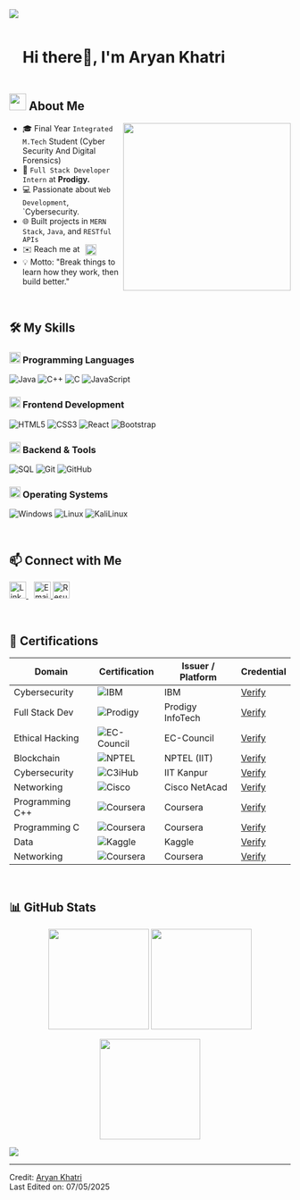<!--horizontal divider(gradiant)-->
<img src="https://user-images.githubusercontent.com/73097560/115834477-dbab4500-a447-11eb-908a-139a6edaec5c.gif">

<!--h1 without bottom border-->
<div id="user-content-toc">
  <ul align="left">
    <summary><h1 style="display: inline-block">Hi there👋, I'm Aryan Khatri</h1></summary>
  </ul>
</div>

<!--About Me-->
## <picture><img src="https://github.com/7oSkaaa/7oSkaaa/blob/main/Images/about_me.gif?raw=true" width = 30px></picture> About Me

<picture> <img align="right" src="https://media.giphy.com/media/SWoSkN6DxTszqIKEqv/giphy.gif" width = 300px></picture>

- 🎓 Final Year `Integrated M.Tech` Student (Cyber Security And Digital Forensics)
- 🏢 `Full Stack Developer Intern` at **Prodigy.**
- 💻 Passionate about `Web Development`, `Cybersecurity.
- 🌐 Built projects in `MERN Stack`, `Java`, and `RESTful APIs`
- ✉️ Reach me at 
  <a href="mailto:aryankhatik721@gmail.com" target="_blank" style="display: inline-block; vertical-align: middle; margin-left: 6px;">
    <img src="https://img.shields.io/static/v1?label=Email&message=aryankhatik721@gmail.com&color=EA4335&style=flat-square&logo=gmail&logoColor=white" alt="Email Badge" height="20"/>
  </a>
- 💡 Motto: "Break things to learn how they work, then build better."

<br>

## 🛠️ My Skills

### <picture><img src="https://github.com/7oSkaaa/7oSkaaa/blob/main/Images/Programming_Languages.gif?raw=true" width=20px></picture> Programming Languages

![Java](https://img.shields.io/badge/Java-007396?style=flat-square&logo=java&logoColor=white)
![C++](https://img.shields.io/badge/C++-00599C?style=flat-square&logo=c%2B%2B&logoColor=white)
![C](https://img.shields.io/badge/C-A8B9CC?style=flat-square&logo=c&logoColor=white)
![JavaScript](https://img.shields.io/badge/JavaScript-F7DF1E?style=flat-square&logo=JavaScript&logoColor=black)


### <picture><img src="https://github.com/7oSkaaa/7oSkaaa/blob/main/Images/Front_End.gif?raw=true" width=20px></picture> Frontend Development

![HTML5](https://img.shields.io/badge/HTML-E34F26?style=flat-square&logo=HTML5&logoColor=white)
![CSS3](https://img.shields.io/badge/CSS-1572B6?style=flat-square&logo=CSS3&logoColor=white)
![React](https://img.shields.io/badge/React-20232A?style=flat-square&logo=react&logoColor=61DAFB)
![Bootstrap](https://img.shields.io/badge/Bootstrap-7952B3?style=flat-square&logo=Bootstrap&logoColor=white)

### <picture><img src="https://github.com/7oSkaaa/7oSkaaa/blob/main/Images/Software_Tools.gif?raw=true" width=20px></picture> Backend & Tools

![SQL](https://img.shields.io/badge/SQL-4479A1?style=flat-square&logo=postgresql&logoColor=white)
![Git](https://img.shields.io/badge/Git-F05032?style=flat-square&logo=Git&logoColor=white)
![GitHub](https://img.shields.io/badge/GitHub-181717?style=flat-square&logo=GitHub&logoColor=white)


### <picture><img src="https://github.com/7oSkaaa/7oSkaaa/blob/main/Images/OS.gif?raw=true" width=20px></picture> Operating Systems

![Windows](https://img.shields.io/badge/Windows-0078D6?style=flat-square&logo=Windows&logoColor=white)
![Linux](https://img.shields.io/badge/Linux-FCC624?style=flat-square&logo=linux&logoColor=black)
![KaliLinux](https://img.shields.io/badge/Kali-557C94?style=flat-square&logo=KaliLinux&logoColor=white)

<br>

## 📫 Connect with Me

<p align="left">
  <a href="https://www.linkedin.com/in/aryan-khatri-8587b3251/" target="_blank">
    <img src="https://cdn.jsdelivr.net/gh/devicons/devicon/icons/linkedin/linkedin-original.svg" alt="LinkedIn" height="30" width="30" />
  </a>
  <a href="mailto:aryankhatik721@gmail.com" target="_blank" style="margin-left: 10px;">
    <img src="https://img.shields.io/badge/Gmail-aryankhatik721@gmail.com-EA4335?style=flat-square&logo=gmail&logoColor=white" alt="Email" height="30"/>
  </a>
    </a>
  <a href="https://aryan-khatri.github.io/resume.github.io/" target="_blank">
    <img src="https://img.shields.io/badge/Resume-View%20Now-blue?style=for-the-badge&logo=readthedocs&logoColor=white" alt="Resume" height="30" />
  </a>
</p>

<br>

## 📜 Certifications

|   Domain        |  Certification                                                                                      |   Issuer / Platform |   Credential                                                                                                                       |
| --------------- | ----------------------------------------------------------------------------------------------------- | -------------------- | ----------------------------------------------------------------------------------------------------------------------------------- |
| Cybersecurity   | ![IBM](https://img.shields.io/badge/Cyber%20Security%20Analyst-IBM-blue)                              | IBM                  | [Verify](https://courses.ibmcep.cognitiveclass.ai/certificates/fbdba3c841e74b8287dee891dc4122f2)                                    |
| Full Stack Dev  | ![Prodigy](https://img.shields.io/badge/Full%20Stack%20Web%20Dev-Prodigy%20InfoTech-orange)           | Prodigy InfoTech     | [Verify](https://prodigyinfotech.dev/verify?cin=PIT/DEC24/20084)                                                                    |
| Ethical Hacking | ![EC-Council](https://img.shields.io/badge/Ethical%20Hacking%20Essentials-EC--Council-red)            | EC-Council           | [Verify](https://example.com/your-certificate-link)                                                                                 |
| Blockchain      | ![NPTEL](https://img.shields.io/badge/Blockchain%20Applications-NPTEL-yellowgreen)                    | NPTEL (IIT)          | [Verify](https://archive.nptel.ac.in/content/noc/NOC24/SEM1/Ecertificates/106/noc24-cs15/Course/NPTEL24CS15S105760076930415506.pdf) |
| Cybersecurity   | ![C3iHub](https://img.shields.io/badge/Cybersecurity%20Program-C3iHub%20%7C%20IIT%20Kanpur-lightgrey) | IIT Kanpur           | [Verify](https://verify.c3ihub.digitalcredentials.in/161b76ad-7b3c-43b0-b9ab-0c1a697bac36)                                          |
| Networking      | ![Cisco](https://img.shields.io/badge/Intro%20to%20Cybersecurity-Cisco%20NetAcad-blueviolet)          | Cisco NetAcad        | [Verify](https://www.credly.com/badges/30e49ee2-12e8-4524-9759-d189b1d25daf/print)                                                  |
| Programming C++        | ![Coursera](https://img.shields.io/badge/C++%20&%20Unreal%20Engine-Coursera-success)                  | Coursera             | [Verify](https://www.coursera.org/account/accomplishments/verify/BKUQGZBUTBTA)                                                      |
| Programming C    | ![Coursera](https://img.shields.io/badge/C%20Programming%20Basics-Coursera-blue)                      | Coursera             | [Verify](https://www.coursera.org/account/accomplishments/verify/ZSYLZ5NE5HZV)                                                      |
| Data            | ![Kaggle](https://img.shields.io/badge/Intro%20to%20SQL-Kaggle-ff69b4)                                | Kaggle               | [Verify](https://www.kaggle.com/learn/certification/aryan21mei10004/intro-to-sql)                                                   |
| Networking      | ![Coursera](https://img.shields.io/badge/Bits%20&%20Bytes%20of%20Networking-Coursera-9cf)             | Coursera             | [Verify](https://www.coursera.org/account/accomplishments/verify/VFNJHA6U2SAW)                                                      |

<br>

## 📊 GitHub Stats

<p align="center">
  <img src="https://github-readme-stats.vercel.app/api?username=aryan-khatri&show_icons=true&theme=github_dark" height="180"/>
  <img src="https://github-readme-stats.vercel.app/api/top-langs/?username=aryan-khatri&layout=compact&theme=github_dark" height="180"/>
</p>

<p align="center">
  <img src="https://github-readme-streak-stats.herokuapp.com/?user=aryan-khatri&theme=github-dark&hide_border=true" height="180"/>
</p>

<!--horizontal divider(gradiant)-->
<img src="https://user-images.githubusercontent.com/73097560/115834477-dbab4500-a447-11eb-908a-139a6edaec5c.gif">

---

Credit: [Aryan Khatri](https://github.com/aryankhatik721)  
Last Edited on: 07/05/2025
